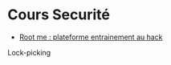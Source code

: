 # Cours Securité

* [Root me : plateforme entrainement au hack](https://www.root-me.org/)

Lock-picking

